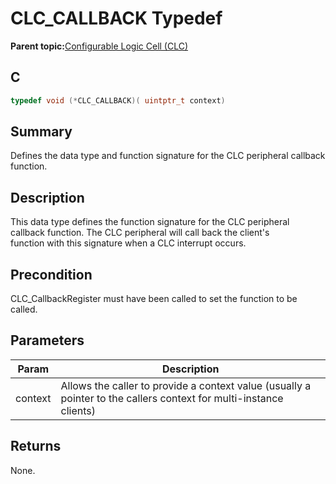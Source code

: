 # CLC\_CALLBACK Typedef

**Parent topic:**[Configurable Logic Cell \(CLC\)](GUID-ED2CC8FC-B5F9-4657-9B82-EC3DF8D1E096.md)

## C

```c
typedef void (*CLC_CALLBACK)( uintptr_t context)

```

## Summary

Defines the data type and function signature for the CLC peripheral callback function.

## Description

This data type defines the function signature for the CLC peripheral<br />callback function. The CLC peripheral will call back the client's<br />function with this signature when a CLC interrupt occurs.

## Precondition

CLC\_CallbackRegister must have been called to set the function to be called.

## Parameters

|Param|Description|
|-----|-----------|
|context|Allows the caller to provide a context value \(usually a pointer to the callers context for multi-instance clients\)|

## Returns

None.

